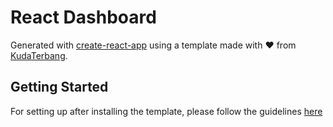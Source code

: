 # React Dashboard

Generated with [create-react-app](https://create-react-app.dev/) using a template made with :heart: from [KudaTerbang](https://github.com/robbycp/design-system-template).

## Getting Started

For setting up after installing the template, please follow the guidelines [here](https://github.com/robbycp/design-system-template#using-create-react-app-or-create-next-app)
